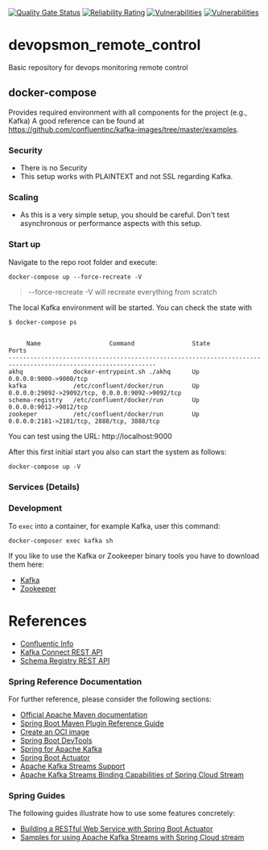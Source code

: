 
[![Quality Gate Status](https://sonarcloud.io/api/project_badges/measure?project=Baloise-CodeCamp-2022_devopsmon_remote_control&metric=alert_status)](https://sonarcloud.io/summary/new_code?id=Baloise-CodeCamp-2022_devopsmon_remote_control)
[![Reliability Rating](https://sonarcloud.io/api/project_badges/measure?project=Baloise-CodeCamp-2022_devopsmon_remote_control&metric=reliability_rating)](https://sonarcloud.io/summary/new_code?id=Baloise-CodeCamp-2022_devopsmon_remote_control)
[![Vulnerabilities](https://sonarcloud.io/api/project_badges/measure?project=Baloise-CodeCamp-2022_devopsmon_remote_control&metric=vulnerabilities)](https://sonarcloud.io/summary/new_code?id=Baloise-CodeCamp-2022_devopsmon_remote_control)
[![Vulnerabilities](https://lift.sonatype.com/api/badge/github.com/Baloise-CodeCamp-2022/devopsmon_remote_control)](https://lift.sonatype.com/results/github.com/Baloise-CodeCamp-2022/devopsmon_remote_control/)

# devopsmon_remote_control
Basic repository for devops monitoring remote control


## docker-compose
Provides required environment with all components for the project (e.g., Kafka)
A good reference can be found at https://github.com/confluentinc/kafka-images/tree/master/examples.

### Security
- There is no Security
- This setup works with PLAINTEXT and not SSL regarding Kafka.

### Scaling
- As this is a very simple setup, you should be careful. Don't test asynchronous or performance aspects with this setup.

### Start up
Navigate to the repo root folder and execute:
```
docker-compose up --force-recreate -V
```
> --force-recreate -V will recreate everything from scratch

The local Kafka environment will be started. You can check the state with
```
$ docker-compose ps


     Name                   Command                State                            Ports
---------------------------------------------------------------------------------------------------------------
akhq              docker-entrypoint.sh ./akhq      Up             0.0.0.0:9000->9000/tcp
kafka             /etc/confluent/docker/run        Up             0.0.0.0:29092->29092/tcp, 0.0.0.0:9092->9092/tcp
schema-registry   /etc/confluent/docker/run        Up             0.0.0.0:9012->9012/tcp
zookeper          /etc/confluent/docker/run        Up             0.0.0.0:2181->2181/tcp, 2888/tcp, 3888/tcp

```

You can test using the URL: http://localhost:9000

After this first initial start you also can start the system as follows:
```
docker-compose up -V
```

### Services (Details)

### Development
To `exec` into a container, for example Kafka, user this command:
```
docker-composer exec kafka sh
```

If you like to use the Kafka or Zookeeper binary tools you have to download them here:
- [Kafka](https://kafka.apache.org/downloads)
- [Zookeeper](https://zookeeper.apache.org/releases.html)

# References
- [Confluentic Info][Confluentic Info]
- [Kafka Connect REST API][Kafka Connect REST API]
- [Schema Registry REST API][Schema Registry REST API]

[Confluentic Info]: https://docs.confluent.io/current/tutorials/build-your-own-demos.html?utm_source=github&utm_medium=demo&utm_campaign=ch.examples_type.community_content.cp-all-in-one
[Kafka Connect REST API]: https://docs.confluent.io/current/connect/references/restapi.html
[Schema Registry REST API]: https://docs.confluent.io/current/schema-registry/develop/api.html

### Spring Reference Documentation

For further reference, please consider the following sections:

* [Official Apache Maven documentation](https://maven.apache.org/guides/index.html)
* [Spring Boot Maven Plugin Reference Guide](https://docs.spring.io/spring-boot/docs/2.7.4/maven-plugin/reference/html/)
* [Create an OCI image](https://docs.spring.io/spring-boot/docs/2.7.4/maven-plugin/reference/html/#build-image)
* [Spring Boot DevTools](https://docs.spring.io/spring-boot/docs/2.7.4/reference/htmlsingle/#using.devtools)
* [Spring for Apache Kafka](https://docs.spring.io/spring-boot/docs/2.7.4/reference/htmlsingle/#messaging.kafka)
* [Spring Boot Actuator](https://docs.spring.io/spring-boot/docs/2.7.4/reference/htmlsingle/#actuator)
* [Apache Kafka Streams Support](https://docs.spring.io/spring-kafka/docs/current/reference/html/#streams-kafka-streams)
* [Apache Kafka Streams Binding Capabilities of Spring Cloud Stream](https://docs.spring.io/spring-cloud-stream/docs/current/reference/htmlsingle/#_kafka_streams_binding_capabilities_of_spring_cloud_stream)

### Spring Guides

The following guides illustrate how to use some features concretely:

* [Building a RESTful Web Service with Spring Boot Actuator](https://spring.io/guides/gs/actuator-service/)
* [Samples for using Apache Kafka Streams with Spring Cloud stream](https://github.com/spring-cloud/spring-cloud-stream-samples/tree/master/kafka-streams-samples)

